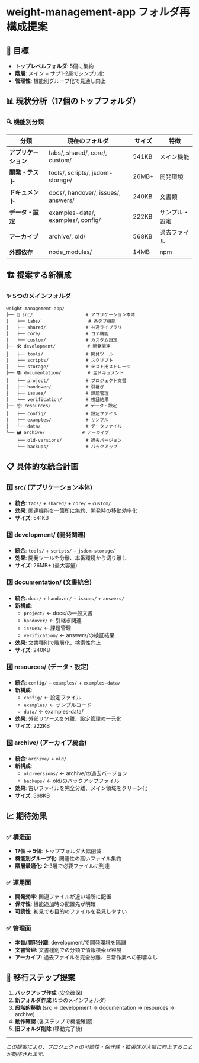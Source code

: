 # weight-management-app フォルダ再構成提案

## 🎯 目標
- **トップレベルフォルダ**: 5個に集約
- **階層**: メイン + サブ1-2層でシンプル化
- **管理性**: 機能別グループ化で見通し向上

## 📊 現状分析（17個のトップフォルダ）

### 🔍 機能別分類
| 分類 | 現在のフォルダ | サイズ | 特徴 |
|---|---|---|---|
| **アプリケーション** | tabs/, shared/, core/, custom/ | 541KB | メイン機能 |
| **開発・テスト** | tools/, scripts/, jsdom-storage/ | 26MB+ | 開発環境 |
| **ドキュメント** | docs/, handover/, issues/, answers/ | 240KB | 文書類 |
| **データ・設定** | examples-data/, examples/, config/ | 222KB | サンプル・設定 |
| **アーカイブ** | archive/, old/ | 568KB | 過去ファイル |
| **外部依存** | node_modules/ | 14MB | npm |

## 🏗️ **提案する新構成**

### ✨ **5つのメインフォルダ**

```
weight-management-app/
├── 📱 src/                    # アプリケーション本体
│   ├── tabs/                  # 各タブ機能
│   ├── shared/               # 共通ライブラリ
│   ├── core/                 # コア機能
│   └── custom/               # カスタム設定
├── 🛠️ development/            # 開発関連
│   ├── tools/                # 開発ツール
│   ├── scripts/              # スクリプト
│   └── storage/              # テスト用ストレージ
├── 📚 documentation/          # 全ドキュメント
│   ├── project/              # プロジェクト文書
│   ├── handover/             # 引継ぎ
│   ├── issues/               # 課題管理
│   └── verification/         # 検証結果
├── 📦 resources/             # データ・設定
│   ├── config/               # 設定ファイル
│   ├── examples/             # サンプル
│   └── data/                 # データファイル
└── 🗃️ archive/              # アーカイブ
    ├── old-versions/         # 過去バージョン
    └── backups/              # バックアップ
```

## 📋 **具体的な統合計画**

### 1️⃣ **src/ (アプリケーション本体)**
- **統合**: `tabs/` + `shared/` + `core/` + `custom/`
- **効果**: 関連機能を一箇所に集約、開発時の移動効率化
- **サイズ**: 541KB

### 2️⃣ **development/ (開発関連)**
- **統合**: `tools/` + `scripts/` + `jsdom-storage/`
- **効果**: 開発ツールを分離、本番環境から切り離し
- **サイズ**: 26MB+ (最大容量)

### 3️⃣ **documentation/ (文書統合)**
- **統合**: `docs/` + `handover/` + `issues/` + `answers/`
- **新構成**:
  - `project/` ← docs/の一般文書
  - `handover/` ← 引継ぎ関連
  - `issues/` ← 課題管理
  - `verification/` ← answers/の検証結果
- **効果**: 文書種別で階層化、検索性向上
- **サイズ**: 240KB

### 4️⃣ **resources/ (データ・設定)**
- **統合**: `config/` + `examples/` + `examples-data/`
- **新構成**:
  - `config/` ← 設定ファイル
  - `examples/` ← サンプルコード
  - `data/` ← examples-data/
- **効果**: 外部リソースを分離、設定管理の一元化
- **サイズ**: 222KB

### 5️⃣ **archive/ (アーカイブ統合)**
- **統合**: `archive/` + `old/`
- **新構成**:
  - `old-versions/` ← archive/の過去バージョン
  - `backups/` ← old/のバックアップファイル
- **効果**: 古いファイルを完全分離、メイン領域をクリーン化
- **サイズ**: 568KB

## 📈 **期待効果**

### ✅ **構造面**
- **17個 → 5個**: トップフォルダ大幅削減
- **機能別グループ化**: 関連性の高いファイル集約
- **階層最適化**: 2-3層で必要ファイルに到達

### ✅ **運用面**
- **開発効率**: 関連ファイルが近い場所に配置
- **保守性**: 機能追加時の配置先が明確
- **可読性**: 初見でも目的のファイルを発見しやすい

### ✅ **管理面**
- **本番/開発分離**: development/で開発環境を隔離
- **文書管理**: 文書種別での分類で情報検索が容易
- **アーカイブ**: 過去ファイルを完全分離、日常作業への影響なし

## 🚀 **移行ステップ提案**

1. **バックアップ作成** (安全確保)
2. **新フォルダ作成** (5つのメインフォルダ)
3. **段階的移動** (src → development → documentation → resources → archive)
4. **動作確認** (各ステップで機能確認)
5. **旧フォルダ削除** (移動完了後)

---

*この提案により、プロジェクトの可読性・保守性・拡張性が大幅に向上することが期待されます。*